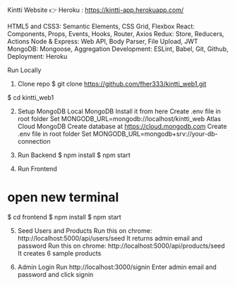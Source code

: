 Kintti Website
👉 Heroku : https://kintti-app.herokuapp.com/

HTML5 and CSS3: Semantic Elements, CSS Grid, Flexbox
React: Components, Props, Events, Hooks, Router, Axios
Redux: Store, Reducers, Actions
Node & Express: Web API, Body Parser, File Upload, JWT
MongoDB: Mongoose, Aggregation
Development: ESLint, Babel, Git, Github,
Deployment: Heroku


Run Locally

1. Clone repo
$ git clone https://github.com/fher333/kintti_web1.git

$ cd kintti_web1

2. Setup MongoDB
Local MongoDB
Install it from here
Create .env file in root folder
Set MONGODB_URL=mongodb://localhost/kintti_web
Atlas Cloud MongoDB
Create database at https://cloud.mongodb.com
Create .env file in root folder
Set MONGODB_URL=mongodb+srv://your-db-connection

3. Run Backend
$ npm install
$ npm start

4. Run Frontend
# open new terminal
$ cd frontend
$ npm install
$ npm start

5. Seed Users and Products
Run this on chrome: http://localhost:5000/api/users/seed
It returns admin email and password
Run this on chrome: http://localhost:5000/api/products/seed
It creates 6 sample products

6. Admin Login
Run http://localhost:3000/signin
Enter admin email and password and click signin
